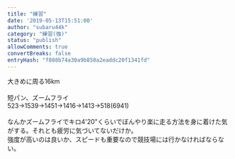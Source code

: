 ```yaml
---
title: "練習"
date: '2019-05-13T15:51:00'
author: "subaru44k"
category: "練習(強)"
status: "publish"
allowComments: true
convertBreaks: false
entryHash: "f808b74a30a9b850a2eaddc20f1341fd"
---
```

大きめに周る16km<br>
<br>
短パン、ズームフライ<br>
523→1539→1451→1416→1413→518(6941)<br>
<br>
なんかズームフライでキロ4'20"くらいでぼんやり楽に走る方法を身に着けた気がする。それとも疲労に気づいてないだけか。<br>
強度が高いのは良いか、スピードも重要なので競技場には行かなければならない。
